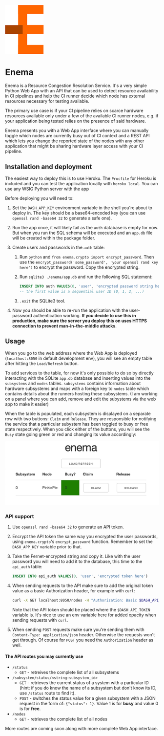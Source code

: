 <img src="static/enema-logo.png" style="max-width:300px;width:25%">

# Enema

Enema is a Resource Congestion Resolution Service. It's a very simple Python Web App with an API that can be used to detect resource availability in CI pipelines and help the CI runner decide which node has external resources necessary for testing available.

The primary use case is if your CI pipeline relies on scarce hardware resources available only under a few of the available CI runner nodes, e.g. if your application being tested relies on the presence of said hardware.

Enema presents you with a Web App interface where you can manually toggle which nodes are currently busy out of CI context and a REST API which lets you change the reported state of the nodes with any other application that might be sharing hardware layer access with your CI pipeline.

## Installation and deployment

The easiest way to deploy this is to use Heroku. The `Procfile` for Heroku is included and you can test the application locally with `heroku local`. You can use any WSIG Python server with the app

Before deploying you will need to:

1. Set the `DASH_APP_KEY` environment variable in the shell you're about to deploy in. The key should be a base64-encoded key (you can use `openssl rand -base64 32` to generate a safe one).

2. Run the app once, it will likely fail as the `auth` database is empty for now. But when you run the SQL schema will be executed and an `app.db` file will be created within the package folder.

3. Create users and passwords in the `auth` table:

    1. Run `python` and `from enema.crypto import encrypt_password`. Then use the `encrypt_password('some_password', 'your openssl rand key here')` to encrypt the password. Copy the encrypted string.

    2. Run `sqlite3 ./enema/app.db` and run the following SQL statement:

        ```sql
        INSERT INTO auth VALUES(0, 'user', 'encrypted password string here');
        -- the first value is a sequential user ID (0, 1, 2, ...)
        ```

    3. `.exit` the SQLite3 tool.

4. Now you should be able to re-run the application with the user-password authentication working. **If you decide to use this in production, make sure the server you deploy this on uses HTTPS connection to prevent man-in-the-middle attacks**.

## Usage

When you go to the web address where the Web App is deployed (`localhost:8050` in default development env), you will see an empty table after hitting the `Load/Refresh` button.

To add services to the table, for now it's only possible to do so by directly interacting with the SQLite `app.db` database and inserting values into the `subsystems` and `nodes` tables. `subsystems` contains information about hardware subsystems and maps with a foreign key to `nodes` table which contains details about the runners hosting these subsystems. (I am working on a panel where you can add, remove and edit the subystems via the web app to make it easier)

When the table is populated, each subsystem is displayed on a separate row with two buttons: `Claim` and `Release`. They are responsible for notifying the service that a particular subystem has been toggled to busy or free state respectively. When you click either of the buttons, you will see the `Busy` state going green or red and changing its value accordingly:

![Enema](static/enema.gif)

### API support

1. Use `openssl rand -base64 32` to generate an API token.

2. Encrypt the API token the same way you encrypted the user passwords, using `enema.crypto`'s `encrypt_password` function. Remember to set the `DASH_APP_KEY` variable prior to that.

3. Take the Fernet-encrypted string and copy it. Like with the user password you will need to add it to the database, this time to the `api_auth` table:

    ```sql
    INSERT INTO api_auth VALUES(0, 'user', 'encrypted token here')
    ```

4. When sending requests to the API make sure to add the original token value as a basic Authorization header, for example with `curl`:

    ```bash
    curl -X GET localhost:8050/nodes -H "Authorization: Basic $DASH_API_TOKEN"
    ```

    Note that the API token should be placed where the `$DASH_API_TOKEN` variable is. It's nice to use an env variable here for added opacity when sending requests with `curl`.

5. When sending `POST` requests make sure you're sending them with `Content-Type: application/json` header. Otherwise the requests won't get through. Of course for `POST` you need the `Authorization` header as well.

#### The API routes you may currently use

* `/status`
  * `GET` - retreives the complete list of all subsystems
* `/subsystem/status/<string:subsystem_id>`
  * `GET` - retrieves the current status of a system with a particular ID (hint: if you do know the name of a subsystem but don't know its ID, use `/status` route to find it).
  * `POST` - switches the status value for a given subsystem with a JSON request in the form of: `{"status": 1}`. Value 1 is for **busy** and value 0 is for **free**.
* `/nodes`
  * `GET` - retrieves the complete list of all nodes

More routes are coming soon along with more complete Web App interface.
